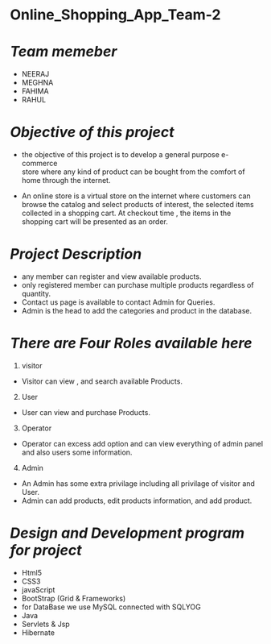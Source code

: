 # Online_Shopping_App_Team-2

 # *Team memeber*
- NEERAJ
- MEGHNA
- FAHIMA
- RAHUL



# *Objective of this project*

- the objective of this project is to develop a general purpose e-commerce  
store where any kind of product can be bought from the comfort of home through
the internet.

- An online store is a  virtual store on the internet where customers can 
browse the catalog and select products of interest, the selected items collected in a shopping cart.
At checkout time , the items in the shopping cart will be presented as an order.



 # *Project Description*

- any member can register and view available products.
- only registered member can purchase multiple products regardless of quantity.
- Contact us page is available to contact Admin for Queries.
- Admin is the head to add the categories and product in the database.
 

 # *There are Four Roles available here*

1) visitor 
- Visitor can view , and search available Products.

2) User
- User can view and purchase Products.

3) Operator
- Operator can excess add option and can view everything of admin panel and also users some information.

4) Admin
- An Admin has some extra privilage including all privilage of visitor and User.
- Admin can add products, edit products information, and add product.    
   

# *Design and Development program for project*


- Html5
- CSS3
- javaScript
- BootStrap (Grid & Frameworks)
- for DataBase we use MySQL connected with SQLYOG
- Java
- Servlets & Jsp
- Hibernate  

<img scr="screenshot/admin.png">
